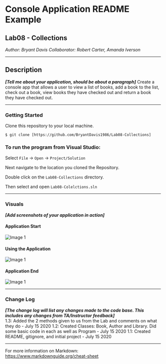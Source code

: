 # Console Application README Example


## Lab08 - Collections

*Author: Bryant Davis*
*Collaborator: Robert Carter, Amanda Iverson*


----

## Description
***[Tell me about your application, should be about a paragraph]***
Create a console app that allows a user to view a list of books, add a book to the list, check out a book, view books they have checked out and return a book they have checked out.

---

### Getting Started
Clone this repository to your local machine.

```
$ git clone [https://github.com/BryantDavis1986/Lab08-Collections]
```

### To run the program from Visual Studio:
Select ```File``` -> ```Open``` -> ```Project/Solution```

Next navigate to the location you cloned the Repository.

Double click on the ```Lab08-Collections``` directory.

Then select and open ```Lab08-Colelctions.sln```

---

### Visuals
***[Add screenshots of your application in action]***

#### Application Start
![Image 1](https://via.placeholder.com/750x500)
#### Using the Application
![Image 1](https://via.placeholder.com/750x500)
#### Application End
![Image 1](https://via.placeholder.com/750x500)

---

### Change Log
***[The change log will list any changes made to the code base. This includes any changes from TA/Instructor feedback]***  
1.3: Added the 2 methods given to us from the Lab and comments on what they do - July 15 2020
1.2: Created Classes: Book, Author and Library. Did some basic code in each as well as Program - July 15 2020
1.1: Created README, gitignore, and initial project - July 15 2020


------------------------------
For more information on Markdown: https://www.markdownguide.org/cheat-sheet
